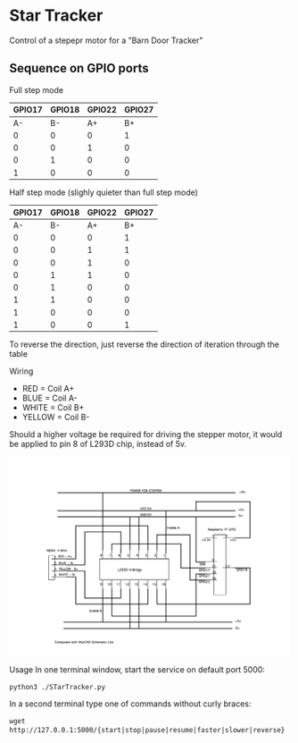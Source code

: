 # Star Tracker

Control of a stepepr motor for a "Barn Door Tracker"

## Sequence on GPIO ports

Full step mode

| GPIO17 | GPIO18 | GPIO22 | GPIO27 |
|----|----|----|----|
| A- | B- | A+ | B+ |
| 0 | 0 | 0 | 1 | 
| 0 | 0 | 1 | 0 | 
| 0 | 1 | 0 | 0 | 
| 1 | 0 | 0 | 0 | 


Half step mode (slighly quieter than full step mode)

| GPIO17 | GPIO18 | GPIO22 | GPIO27 |
|----|----|----|----|
| A- | B- | A+ | B+ |
| 0 | 0 | 0 | 1 | 
| 0 | 0 | 1 | 1 | 
| 0 | 0 | 1 | 0 | 
| 0 | 1 | 1 | 0 | 
| 0 | 1 | 0 | 0 | 
| 1 | 1 | 0 | 0 | 
| 1 | 0 | 0 | 0 | 
| 1 | 0 | 0 | 1 | 

To reverse the direction, just reverse the direction of iteration through the table

Wiring

- RED = Coil A+ 
- BLUE = Coil A- 
- WHITE = Coil B+
- YELLOW = Coil B-

Should a higher voltage be required for driving the stepper motor, it would be applied to pin 8 of L293D chip, instead of 5v.

![Wiring](/wiring-diagram.png)

Usage
In one terminal window, start the service on default port 5000: 
```
python3 ./STarTracker.py
```

In a second terminal type one of commands without curly braces:
```
wget http://127.0.0.1:5000/{start|stop|pause|resume|faster|slower|reverse}
```


